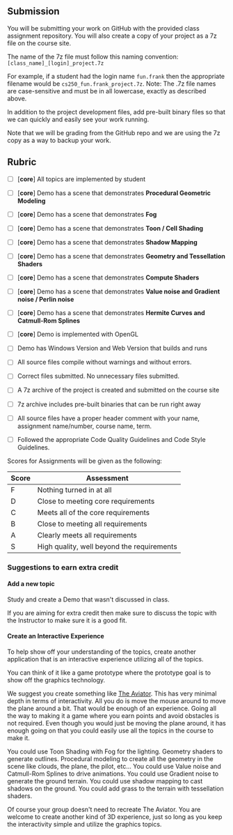 
## Submission

You will be submitting your work on GitHub with the provided class assignment repository. You will also create a copy of your project as a 7z file on the course site. 

The name of the 7z file must follow this naming convention: `[class_name]_[login]_project.7z`

For example, if a student had the login name `fun.frank` then the appropriate filename would be `cs250_fun.frank_project.7z`. Note: The .7z file names are case-sensitive and must be in all lowercase, exactly as described above.

In addition to the project development files, add pre-built binary files so that we can quickly and easily see your work running.

Note that we will be grading from the GitHub repo and we are using the 7z copy as a way to backup your work.

## Rubric

- [ ] [**core**] All topics are implemented by student
- [ ] [**core**] Demo has a scene that demonstrates **Procedural Geometric Modeling**
- [ ] [**core**] Demo has a scene that demonstrates **Fog**
- [ ] [**core**] Demo has a scene that demonstrates **Toon / Cell Shading**
- [ ] [**core**] Demo has a scene that demonstrates **Shadow Mapping**
- [ ] [**core**] Demo has a scene that demonstrates **Geometry and Tessellation Shaders**
- [ ] [**core**] Demo has a scene that demonstrates **Compute Shaders**
- [ ] [**core**] Demo has a scene that demonstrates **Value noise and Gradient noise / Perlin noise**
- [ ] [**core**] Demo has a scene that demonstrates **Hermite Curves and Catmull-Rom Splines**
- [ ] [**core**] Demo is implemented with OpenGL
- [ ] Demo has Windows Version and Web Version that builds and runs
- [ ] All source files compile without warnings and without errors.
- [ ] Correct files submitted. No unnecessary files submitted.
- [ ] A 7z archive of the project is created and submitted on the course site
- [ ] 7z archive includes pre-built binaries that can be run right away
- [ ] All source files have a proper header comment with your name, assignment name/number, course name, term.
- [ ] Followed the appropriate Code Quality Guidelines and Code Style Guidelines.


Scores for Assignments will be given as the following:

Score        | Assessment
------------ | ----------
F | Nothing turned in at all
D | Close to meeting core requirements
C | Meets all of the core requirements
B | Close to meeting all requirements
A | Clearly meets all requirements 
S | High quality, well beyond the requirements

### Suggestions to earn extra credit

#### Add a new topic

Study and create a Demo that wasn't discussed in class.

If you are aiming for extra credit then make sure to discuss the topic with the Instructor to make sure it is a good fit.


#### Create an Interactive Experience

To help show off your understanding of the topics, create another application that is an interactive experience utilizing all of the topics.

You can think of it like a game prototype where the prototype goal is to show off the graphics technology.

We suggest you create something like [The Aviator](https://tympanus.net/codrops/2016/04/26/the-aviator-animating-basic-3d-scene-threejs/). This has very minimal depth in terms of interactivity. All you do is move the mouse around to move the plane around a bit. That would be enough of an experience. Going all the way to making it a game where you earn points and avoid obstacles is not required. Even though you would just be moving the plane around, it has enough going on that you could easily use all the topics in the course to make it. 

You could use Toon Shading with Fog for the lighting. Geometry shaders to generate outlines. Procedural modeling to create all the geometry in the scene like clouds, the plane, the pilot, etc... You could use Value noise and Catmull-Rom Splines to drive animations. You could use Gradient noise to generate the ground terrain. You could use shadow mapping to cast shadows on the ground. You could add grass to the terrain with tessellation shaders.

Of course your group doesn't need to recreate The Aviator. You are welcome to create another kind of 3D experience, just so long as you keep the interactivity simple and utilize the graphics topics.
